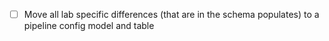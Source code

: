 - [ ] Move all lab specific differences (that are in the schema populates) to a pipeline config model and table
